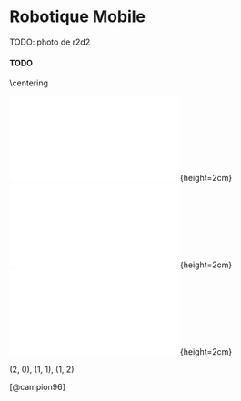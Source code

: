 # Robotique Mobile

TODO: photo de r2d2

#### TODO

\centering

![Exemple de robot mobile différentiel (2,0)](tikz/differentiel.pdf){height=2cm}
![Exemple de robot mobile à tourelle (1,1)](tikz/carlike.pdf){height=2cm}
![Exemple de robot mobile tri-tourelles (1,2)](tikz/omni.pdf){height=2cm}

(2, 0), (1, 1), (1, 2)

[@campion96]
